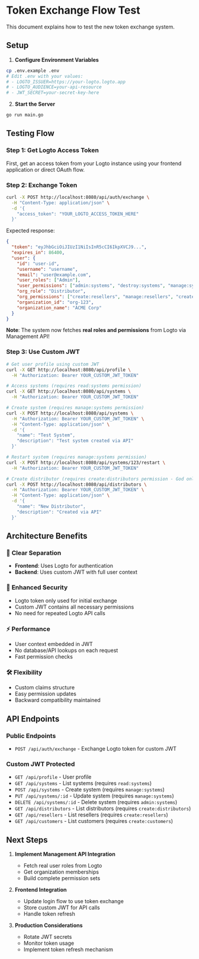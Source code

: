 # Token Exchange Flow Test

This document explains how to test the new token exchange system.

## Setup

1. **Configure Environment Variables**
```bash
cp .env.example .env
# Edit .env with your values:
# - LOGTO_ISSUER=https://your-logto.logto.app
# - LOGTO_AUDIENCE=your-api-resource
# - JWT_SECRET=your-secret-key-here
```

2. **Start the Server**
```bash
go run main.go
```

## Testing Flow

### Step 1: Get Logto Access Token
First, get an access token from your Logto instance using your frontend application or direct OAuth flow.

### Step 2: Exchange Token
```bash
curl -X POST http://localhost:8080/api/auth/exchange \
  -H "Content-Type: application/json" \
  -d '{
    "access_token": "YOUR_LOGTO_ACCESS_TOKEN_HERE"
  }'
```

Expected response:
```json
{
  "token": "eyJhbGciOiJIUzI1NiIsInR5cCI6IkpXVCJ9...",
  "expires_in": 86400,
  "user": {
    "id": "user-id",
    "username": "username", 
    "email": "user@example.com",
    "user_roles": ["Admin"],
    "user_permissions": ["admin:systems", "destroy:systems", "manage:systems", "read:systems"],
    "org_role": "Distributor", 
    "org_permissions": ["create:resellers", "manage:resellers", "create:customers", "manage:customers"],
    "organization_id": "org-123",
    "organization_name": "ACME Corp"
  }
}
```

**Note**: The system now fetches **real roles and permissions** from Logto via Management API!

### Step 3: Use Custom JWT
```bash
# Get user profile using custom JWT
curl -X GET http://localhost:8080/api/profile \
  -H "Authorization: Bearer YOUR_CUSTOM_JWT_TOKEN"

# Access systems (requires read:systems permission)
curl -X GET http://localhost:8080/api/systems \
  -H "Authorization: Bearer YOUR_CUSTOM_JWT_TOKEN"

# Create system (requires manage:systems permission)
curl -X POST http://localhost:8080/api/systems \
  -H "Authorization: Bearer YOUR_CUSTOM_JWT_TOKEN" \
  -H "Content-Type: application/json" \
  -d '{
    "name": "Test System",
    "description": "Test system created via API"
  }'

# Restart system (requires manage:systems permission)
curl -X POST http://localhost:8080/api/systems/123/restart \
  -H "Authorization: Bearer YOUR_CUSTOM_JWT_TOKEN"

# Create distributor (requires create:distributors permission - God only)
curl -X POST http://localhost:8080/api/distributors \
  -H "Authorization: Bearer YOUR_CUSTOM_JWT_TOKEN" \
  -H "Content-Type: application/json" \
  -d '{
    "name": "New Distributor",
    "description": "Created via API"
  }'
```

## Architecture Benefits

### 🎯 **Clear Separation**
- **Frontend**: Uses Logto for authentication
- **Backend**: Uses custom JWT with full user context

### 🔐 **Enhanced Security**
- Logto token only used for initial exchange
- Custom JWT contains all necessary permissions
- No need for repeated Logto API calls

### ⚡ **Performance**
- User context embedded in JWT
- No database/API lookups on each request
- Fast permission checks

### 🛠️ **Flexibility**
- Custom claims structure
- Easy permission updates
- Backward compatibility maintained

## API Endpoints

### Public Endpoints
- `POST /api/auth/exchange` - Exchange Logto token for custom JWT

### Custom JWT Protected
- `GET /api/profile` - User profile
- `GET /api/systems` - List systems (requires `read:systems`)
- `POST /api/systems` - Create system (requires `manage:systems`) 
- `PUT /api/systems/:id` - Update system (requires `manage:systems`)
- `DELETE /api/systems/:id` - Delete system (requires `admin:systems`)
- `GET /api/distributors` - List distributors (requires `create:distributors`)
- `GET /api/resellers` - List resellers (requires `create:resellers`)
- `GET /api/customers` - List customers (requires `create:customers`)

## Next Steps

1. **Implement Management API Integration**
   - Fetch real user roles from Logto
   - Get organization memberships
   - Build complete permission sets

2. **Frontend Integration**
   - Update login flow to use token exchange
   - Store custom JWT for API calls
   - Handle token refresh

3. **Production Considerations**
   - Rotate JWT secrets
   - Monitor token usage
   - Implement token refresh mechanism